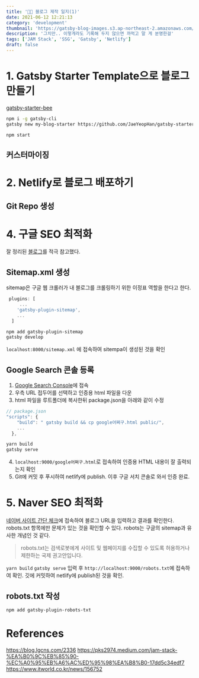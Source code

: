 ```yaml
---
title: '👨‍💻 블로그 제작 일지(1)'
date: 2021-06-12 12:21:13
category: 'development'
thumbnail: 'https://gatsby-blog-images.s3.ap-northeast-2.amazonaws.com/dotBlog.png'
description: '그치만.. 이렇게라도 기록해 두지 않으면 까먹고 말 게 분명한걸'
tags: ['JAM Stack', 'SSG', 'Gatsby', 'Netlify']
draft: false
---
```


# 1. Gatsby Starter Template으로 블로그 만들기

[gatsby-starter-bee](https://github.com/JaeYeopHan/gatsby-starter-bee/blob/master/README.ko.md)


```sh
npm i -g gatsby-cli
gatsby new my-blog-starter https://github.com/JaeYeopHan/gatsby-starter-bee
```

```sh
npm start
```

## 커스터마이징

# 2. Netlify로 블로그 배포하기

## Git Repo 생성


# 4. 구글 SEO 최적화

잘 정리된 [블로그]를 적극 참고했다.

## Sitemap.xml 생성

sitemap은 구글 웹 크롤러가 내 블로그를 크롤링하기 위한 이정표 역할을 한다고 한다.
```javascript
 plugins: [
     ...
    'gatsby-plugin-sitemap',
    ...
  ]
```
```sh
npm add gatsby-plugin-sitemap
gatsby develop
```
`localhost:8000/sitemap.xml` 에 접속하여 sitempa이 생성된 것을 확인


## Google Search 콘솔 등록

1. [Google Search Console]에 접속
2. 우측 URL 접두어를 선택하고 인증용 html 파일을 다운
3. html 파일을 루트폴더에 복사한뒤 package.json을 아래와 같이 수정
```javascript
// package.json
"scripts": {
    "build": " gatsby build && cp google어쩌구.html public/",
    ...
  },
```

```sh
yarn build
gatsby serve
```
4. `localhost:9000/google어쩌구.html`로 접속하여 인증용 HTML 내용이 잘 출력되는지 확인
5. Git에 커밋 후 푸시하여 netlify에 publish. 이후 구글 서치 콘솔로 와서 인증 완료.

# 5. Naver SEO 최적화

[네이버 사이트 간단 체크]에 접속하여 블로그 URL을 입력하고 결과를 확인한다. robots.txt 항목에만 문제가 있는 것을 확인할 수 있다. robots는 구글의 sitemap과 유사한 개념인 것 같다.

> robots.txt는 검색로봇에게 사이트 및 웹페이지를 수집할 수 있도록 허용하거나 제한하는 국제 권고안입니다.

`yarn build` `gatsby serve` 입력 후 `http://localhost:9000/robots.txt`에 접속하여 확인. 깃에 커밋하여 netlify에 publish된 것을 확인.

## robots.txt 작성
`npm add gatsby-plugin-robots-txt` 


[블로그]: (https://dyjh-blog.netlify.app/posts/2020-gatsby-blog-seo)
[Google Search Console]: (https://search.google.com/search-console/about?hl=ko)
[네이버 사이트 간단 체크]: (https://searchadvisor.naver.com/tools/sitecheck)

# References

https://blog.lgcns.com/2336
https://pks2974.medium.com/jam-stack-%EA%B0%9C%EB%85%90-%EC%A0%95%EB%A6%AC%ED%95%98%EA%B8%B0-17dd5c34edf7
https://www.itworld.co.kr/news/156752
